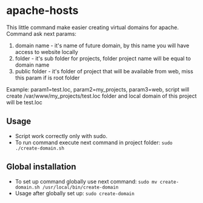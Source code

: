 # apache-hosts

This little command make easier creating virtual domains for apache.
Command ask next params:
1) domain name - it's name of future domain, by this name you will have access to website locally
2) folder - it's sub folder for projects, folder project name will be equal to domain name
3) public folder - it's folder of project that will be available from web, miss this param if is root folder


Example: param1=test.loc, param2=my_projects, param3=web, script will create /var/www/my_projects/test.loc folder and local domain of this project will be test.loc

Usage
------------

* Script work correctly only with sudo.
* To run command execute next command in project folder: 
  `sudo ./create-domain.sh`

Global installation
-------------

* To set up command globally use next command: 
  `sudo mv create-domain.sh /usr/local/bin/create-domain`
* Usage after globally set up: 
  `sudo create-domain`

